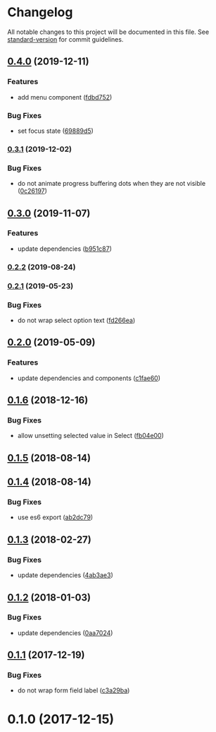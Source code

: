 # Changelog

All notable changes to this project will be documented in this file. See [standard-version](https://github.com/conventional-changelog/standard-version) for commit guidelines.

## [0.4.0](https://github.com/dessant/ext-components/compare/v0.3.1...v0.4.0) (2019-12-11)


### Features

* add menu component ([fdbd752](https://github.com/dessant/ext-components/commit/fdbd752f526ab0eec236f9496f060383ee38b9d5))


### Bug Fixes

* set focus state ([69889d5](https://github.com/dessant/ext-components/commit/69889d5687c8fb6850169d9d4a7118a3773d57ad))

### [0.3.1](https://github.com/dessant/ext-components/compare/v0.3.0...v0.3.1) (2019-12-02)


### Bug Fixes

* do not animate progress buffering dots when they are not visible ([0c26197](https://github.com/dessant/ext-components/commit/0c26197dc28a2e5aa2c69b5e7436d8715600493c))

## [0.3.0](https://github.com/dessant/ext-components/compare/v0.2.2...v0.3.0) (2019-11-07)


### Features

* update dependencies ([b951c87](https://github.com/dessant/ext-components/commit/b951c87d38c579a0394432d34cd36853db11a9aa))

### [0.2.2](https://github.com/dessant/ext-components/compare/v0.2.1...v0.2.2) (2019-08-24)

### [0.2.1](https://github.com/dessant/ext-components/compare/v0.2.0...v0.2.1) (2019-05-23)


### Bug Fixes

* do not wrap select option text ([fd266ea](https://github.com/dessant/ext-components/commit/fd266ea))



## [0.2.0](https://github.com/dessant/ext-components/compare/v0.1.6...v0.2.0) (2019-05-09)


### Features

* update dependencies and components ([c1fae60](https://github.com/dessant/ext-components/commit/c1fae60))



<a name="0.1.6"></a>
## [0.1.6](https://github.com/dessant/ext-components/compare/v0.1.5...v0.1.6) (2018-12-16)


### Bug Fixes

* allow unsetting selected value in Select ([fb04e00](https://github.com/dessant/ext-components/commit/fb04e00))



<a name="0.1.5"></a>
## [0.1.5](https://github.com/dessant/ext-components/compare/v0.1.4...v0.1.5) (2018-08-14)



<a name="0.1.4"></a>
## [0.1.4](https://github.com/dessant/ext-components/compare/v0.1.3...v0.1.4) (2018-08-14)


### Bug Fixes

* use es6 export ([ab2dc79](https://github.com/dessant/ext-components/commit/ab2dc79))



<a name="0.1.3"></a>
## [0.1.3](https://github.com/dessant/ext-components/compare/v0.1.2...v0.1.3) (2018-02-27)


### Bug Fixes

* update dependencies ([4ab3ae3](https://github.com/dessant/ext-components/commit/4ab3ae3))



<a name="0.1.2"></a>
## [0.1.2](https://github.com/dessant/ext-components/compare/v0.1.1...v0.1.2) (2018-01-03)


### Bug Fixes

* update dependencies ([0aa7024](https://github.com/dessant/ext-components/commit/0aa7024))



<a name="0.1.1"></a>
## [0.1.1](https://github.com/dessant/ext-components/compare/v0.1.0...v0.1.1) (2017-12-19)


### Bug Fixes

* do not wrap form field label ([c3a29ba](https://github.com/dessant/ext-components/commit/c3a29ba))



<a name="0.1.0"></a>
# 0.1.0 (2017-12-15)
